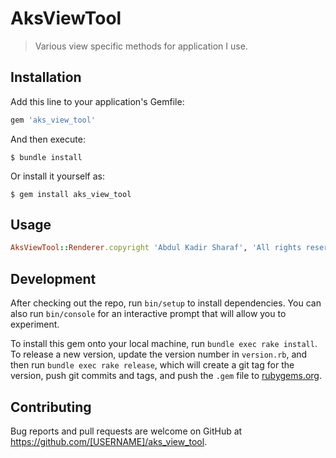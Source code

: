 # AksViewTool

> Various view specific methods for application I use.

## Installation

Add this line to your application's Gemfile:

```ruby
gem 'aks_view_tool'
```

And then execute:

    $ bundle install

Or install it yourself as:

    $ gem install aks_view_tool

## Usage
```ruby
AksViewTool::Renderer.copyright 'Abdul Kadir Sharaf', 'All rights reserved'
```

## Development

After checking out the repo, run `bin/setup` to install dependencies. You can also run `bin/console` for an interactive prompt that will allow you to experiment.

To install this gem onto your local machine, run `bundle exec rake install`. To release a new version, update the version number in `version.rb`, and then run `bundle exec rake release`, which will create a git tag for the version, push git commits and tags, and push the `.gem` file to [rubygems.org](https://rubygems.org).

## Contributing

Bug reports and pull requests are welcome on GitHub at https://github.com/[USERNAME]/aks_view_tool.

